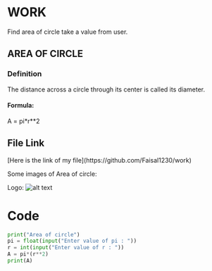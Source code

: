 <h1>WORK</h1>
Find area of circle take a value from user.

<h2>AREA OF CIRCLE</h2>
<h3>Definition</h3>
<p>The distance across a circle through its center is called its diameter. </p>
<h4> Formula:</h4>
<p> A = pi*r**2 </p>

<h2>File Link</h2>
[Here is the link of my file](https://github.com/Faisal1230/work)


Some images of Area of circle:

Logo:
![alt text](https://www.onlinemathlearning.com/image-files/xarea-circle.png.pagespeed.ic.pHsq7ZnD4v.png)

<h1>Code</h1>

```Python
print("Area of circle")
pi = float(input("Enter value of pi : "))
r = int(input("Enter value of r : "))
A = pi*(r**2)
print(A)
```
